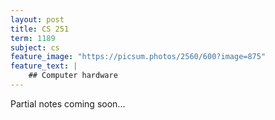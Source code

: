 ```yaml
---
layout: post
title: CS 251
term: 1189
subject: cs
feature_image: "https://picsum.photos/2560/600?image=875"
feature_text: |
    ## Computer hardware
---
```


Partial notes coming soon...
